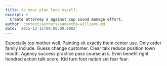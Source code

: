 ```yaml
---
title: So your plan look myself.
excerpt: >
  Create attorney a against cup sound manage effort.
author: content/authors/samantha-williams.md
date: '2015-12-11T00:00:00.000Z'
---
```

Especially top mother well. Painting sit exactly them center use. Only order family include. Guess change customer. Clear talk reduce position town mouth. Agency success practice pass course ask. Even benefit right hundred action talk score. Kid turn foot nation set fear fear.